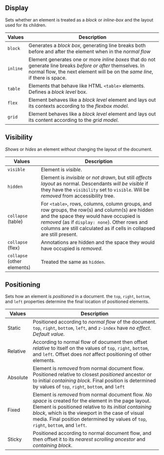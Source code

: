 ## Display

Sets whether an element is treated as a _block_ or _inline-box_ and the layout used for its children.

| Values   | Description                                                                                                                                                                                 |
| -------- | ------------------------------------------------------------------------------------------------------------------------------------------------------------------------------------------- |
| `block`  | Generates a _block box_, generating line breaks both before and after the element when in the _normal flow_                                                                                 |
| `inline` | Element generates one or more _inline boxes_ that do not generate line breaks _before or after_ themselves. In normal flow, the next element will be on the _same line_, if there is space. |
| `table`  | Elements that behave like HTML `<table>` elements. Defines a _block level_ box.                                                                                                             |
| `flex`   | Element behaves like a _block level_ element and lays out its contexts according to the _flexbox model_.                                                                                    |
| `grid`   | Element behaves like a _block level_ element and lays out its content according to the _grid model_.                                                                                        |

## Visibility

_Shows_ or _hides_ an element _without_ changing the layout of the document.

| Values                      | Description                                                                                                                                                                                                                                                           |
| --------------------------- | --------------------------------------------------------------------------------------------------------------------------------------------------------------------------------------------------------------------------------------------------------------------- |
| `visible`                   | Element is _visible_.                                                                                                                                                                                                                                                 |
| `hidden`                    | Element is _invisible_ or _not drawn_, but still _affects layout_ as normal. Descendants _will be visible_ if they have the `visibility` set to `visible`. Will be _removed_ from accessibility tree.                                                                 |
| `collapse` (table)          | For `<table>`, rows, columns, column groups, and row groups, the row(s) and column(s) are hidden and the space they would have occupied is _removed_ (as if `display: none`). Other rows and columns are still calculated as if cells in collapsed are still present. |
| `collapse` (flex)           | Annotations are hidden and the space they would have occupied is _removed_.                                                                                                                                                                                           |
| `collapse` (other elements) | Treated the same as `hidden`.                                                                                                                                                                                                                                         |

## Positioning

Sets how an element is _positioned_ in a document. the `top`, `right`, `bottom`, and `left` properties determine the final location of positioned elements.

| Values   | Description                                                                                                                                                                                                                                                                                                 |
| -------- | ----------------------------------------------------------------------------------------------------------------------------------------------------------------------------------------------------------------------------------------------------------------------------------------------------------- |
| Static   | Positioned according to _normal flow_ of the document. `top`, `right`, `bottom`, `left`, and `z-index` have _no effect_. _Default value._                                                                                                                                                                   |
| Relative | According to normal flow of document then offset _relative_ to itself on the values of `top`, `right`, `bottom`, and `left`. Offset does _not_ affect positioning of other elements.                                                                                                                        |
| Absolute | Element is _removed_ from normal document flow. Positioned relative to closest _positioned_ ancestor or to initial _containing block_. Final position is determined by values of `top`, `right`, `bottom`, and `left`                                                                                       |
| Fixed    | Element is _removed_ from normal document flow. _No space_ is created for the element in the page layout. Element is positioned relative to its _initial containing block_, which is the viewport in the case of visual media. Final position determined by values of `top`, `right`, `bottom`, and `left`. |
| Sticky   | Positioned according to normal document flow, and then offset it to its _nearest scrolling ancestor_ and _containing block_.                                                                                                                                                                                |
